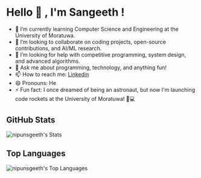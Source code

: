 
# Hello 👋 ,  I'm Sangeeth  !




<!--
**NipunSGeeTH/nipunsgeeth** is a ✨ _special_ ✨ repository because its `README.md` (this file) appears on your GitHub profile.

Here are some ideas to get you started: -->

<!-- - 🔭 I’m currently working on ... -->
- 🌱 I’m currently learning Computer Science and Engineering at the University of Moratuwa.
- 👯 I’m looking to collaborate on coding projects, open-source contributions, and AI/ML research.
- 🤔 I’m looking for help with competitive programming, system design, and advanced algorithms.
- 💬 Ask me about programming, technology, and anything fun!
- 📫 How to reach me: <a href = "https://www.linkedin.com/in/nipunsgeeth?utm_source=share&utm_campaign=share_via&utm_content=profile&utm_medium=android_app">Linkedin </a>
- 😄 Pronouns: He
- ⚡ Fun fact: I once dreamed of being an astronaut, but now I'm launching code rockets at the University of Moratuwa! 🚀💻


## GitHub Stats
![nipunsgeeth's Stats](https://github-readme-stats.vercel.app/api?username=nipunsgeeth&theme=algolia&show_icons=true&hide_border=true&count_private=true)

## Top Languages
![nipunsgeeth's Top Languages](https://github-readme-stats.vercel.app/api/top-langs/?username=nipunsgeeth&theme=algolia&show_icons=true&hide_border=true&layout=compact)


